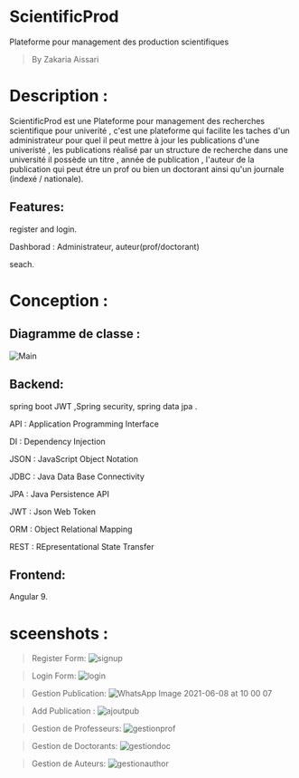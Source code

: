 # ScientificProd
Plateforme pour management des production scientifiques
>By Zakaria Aissari

# Description :
ScientificProd est une Plateforme pour management des recherches scientifique pour univerité , c'est une plateforme qui facilite les taches d'un  administrateur 
pour quel il peut  mettre à jour les publications d'une  univeristé , les publications réalisé par un structure de recherche dans une université 
il possède un titre , année de publication , l'auteur de la publication qui peut étre un prof ou bien un doctorant ainsi qu'un journale (indexé / nationale).

## Features:

register and login.

Dashborad : Administrateur, auteur(prof/doctorant)

seach.

# Conception :
## Diagramme de classe :
![Main](https://user-images.githubusercontent.com/54544125/121165330-7a510100-c850-11eb-9bfd-8740bbdfaf0c.png)

## Backend:
spring boot JWT ,Spring  security, spring data jpa  .

API : Application Programming Interface

DI : Dependency Injection

JSON : JavaScript Object Notation

JDBC : Java Data Base Connectivity

JPA : Java Persistence API

JWT : Json Web Token

ORM : Object Relational Mapping

REST : REpresentational State Transfer

## Frontend:

Angular 9.

# sceenshots : 
>Register Form:
![signup](https://user-images.githubusercontent.com/54544125/121165715-bf753300-c850-11eb-8bc1-f805f50e7b46.PNG)

>Login Form:
![login](https://user-images.githubusercontent.com/54544125/121165743-c603aa80-c850-11eb-84ff-142013c1d89b.PNG)

>Gestion Publication:
![WhatsApp Image 2021-06-08 at 10 00 07](https://user-images.githubusercontent.com/54544125/121165781-cd2ab880-c850-11eb-9e2b-0df3ad467b64.jpg)

>Add Publication :
![ajoutpub](https://user-images.githubusercontent.com/54544125/121165820-d451c680-c850-11eb-97e3-74af579f7ee8.PNG)

>Gestion de Professeurs:
![gestionprof](https://user-images.githubusercontent.com/54544125/121165854-dcaa0180-c850-11eb-8115-0326a5a6ff5e.PNG)

>Gestion de Doctorants:
![gestiondoc](https://user-images.githubusercontent.com/54544125/121165869-e0d61f00-c850-11eb-82fb-bf497f08e58e.PNG)

>Gestion de Auteurs:
![gestionauthor](https://user-images.githubusercontent.com/54544125/121165882-e3d10f80-c850-11eb-85bc-e9124c0c134b.PNG)
